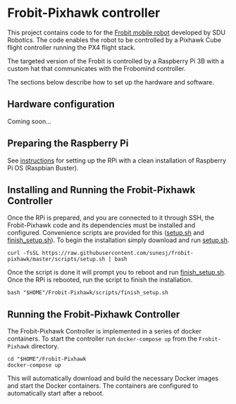 # Frobit-Pixhawk controller
This project contains code to for the [Frobit mobile robot](http://frobomind.org/web/doku.php) developed by SDU Robotics. The code enables the robot to be controlled by a Pixhawk Cube flight controller running the PX4 flight stack.

The targeted version of the Frobit is controlled by a Raspberry Pi 3B with a custom hat that communicates with the Frobomind controller.

The sections below describe how to set up the hardware and software.

## Hardware configuration
Coming soon...

## Preparing the Raspberry Pi
See [instructions](https://github.com/sunesj/frobit-pixhawk/blob/master/preparing_rpi.md) for setting up the RPi with a clean installation of Raspberry Pi OS (Raspbian Buster).

## Installing and Running the Frobit-Pixhawk Controller
Once the RPi is prepared, and you are connected to it through SSH, the Frobit-Pixhawk code and its dependencies must be installed and configured. Convenience scripts are provided for this ([setup.sh](https://github.com/sunesj/frobit-pixhawk/blob/master/scripts/setup.sh) and [finish_setup.sh](https://github.com/sunesj/frobit-pixhawk/blob/master/scripts/finish_setup.sh)). To begin the installation simply download and run [setup.sh](https://github.com/sunesj/frobit-pixhawk/blob/master/scripts/setup.sh).
```
curl -fsSL https://raw.githubusercontent.com/sunesj/frobit-pixhawk/master/scripts/setup.sh | bash
```
Once the script is done it will prompt you to reboot and run [finish_setup.sh](https://github.com/sunesj/frobit-pixhawk/blob/master/scripts/finish_setup.sh). Once the RPi is rebooted, run the script to finish the installation.
```
bash "$HOME"/Frobit-Pixhawk/scripts/finish_setup.sh
```

## Running the Frobit-Pixhawk Controller
The Frobit-Pixhawk Controller is implemented in a series of docker containers. To start the controller run `docker-compose up` from the `Frobit-Pixhawk` directory.
```
cd "$HOME"/Frobit-Pixhawk
docker-compose up
```
This will automatically download and build the necessary Docker images and start the Docker containers. The containers are configured to automatically start after a reboot.
